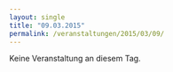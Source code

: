 ```yaml
---
layout: single
title: "09.03.2015"
permalink: /veranstaltungen/2015/03/09/
---
```


Keine Veranstaltung an diesem Tag.
